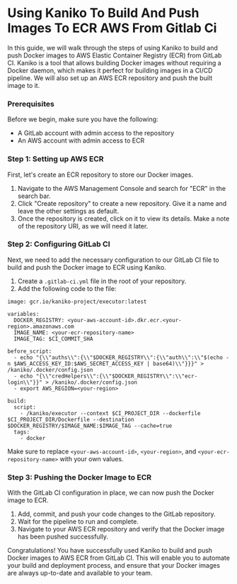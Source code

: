 # Using Kaniko To Build And Push Images To ECR AWS From Gitlab Ci

In this guide, we will walk through the steps of using Kaniko to build and push Docker images to AWS Elastic Container Registry (ECR) from GitLab CI. Kaniko is a tool that allows building Docker images without requiring a Docker daemon, which makes it perfect for building images in a CI/CD pipeline. We will also set up an AWS ECR repository and push the built image to it.

### Prerequisites

Before we begin, make sure you have the following:

- A GitLab account with admin access to the repository
- An AWS account with admin access to ECR

### Step 1: Setting up AWS ECR

First, let's create an ECR repository to store our Docker images.

1. Navigate to the AWS Management Console and search for "ECR" in the search bar.
2. Click "Create repository" to create a new repository. Give it a name and leave the other settings as default.
3. Once the repository is created, click on it to view its details. Make a note of the repository URI, as we will need it later.

### Step 2: Configuring GitLab CI

Next, we need to add the necessary configuration to our GitLab CI file to build and push the Docker image to ECR using Kaniko.

1. Create a `.gitlab-ci.yml` file in the root of your repository.
2. Add the following code to the file:

```
image: gcr.io/kaniko-project/executor:latest

variables:
  DOCKER_REGISTRY: <your-aws-account-id>.dkr.ecr.<your-region>.amazonaws.com
  IMAGE_NAME: <your-ecr-repository-name>
  IMAGE_TAG: $CI_COMMIT_SHA

before_script:
  - echo "{\\"auths\\":{\\"$DOCKER_REGISTRY\\":{\\"auth\\":\\"$(echo -n $AWS_ACCESS_KEY_ID:$AWS_SECRET_ACCESS_KEY | base64)\\"}}}" > /kaniko/.docker/config.json
  - echo "{\\"credHelpers\\":{\\"$DOCKER_REGISTRY\\":\\"ecr-login\\"}}" > /kaniko/.docker/config.json
  - export AWS_REGION=<your-region>

build:
  script:
    - /kaniko/executor --context $CI_PROJECT_DIR --dockerfile $CI_PROJECT_DIR/Dockerfile --destination $DOCKER_REGISTRY/$IMAGE_NAME:$IMAGE_TAG --cache=true
  tags:
    - docker

```

Make sure to replace `<your-aws-account-id>`, `<your-region>`, and `<your-ecr-repository-name>` with your own values.

### Step 3: Pushing the Docker Image to ECR

With the GitLab CI configuration in place, we can now push the Docker image to ECR.

1. Add, commit, and push your code changes to the GitLab repository.
2. Wait for the pipeline to run and complete.
3. Navigate to your AWS ECR repository and verify that the Docker image has been pushed successfully.

Congratulations! You have successfully used Kaniko to build and push Docker images to AWS ECR from GitLab CI. This will enable you to automate your build and deployment process, and ensure that your Docker images are always up-to-date and available to your team.